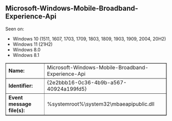 ## Microsoft-Windows-Mobile-Broadband-Experience-Api

Seen on:
* Windows 10 (1511, 1607, 1703, 1709, 1803, 1809, 1903, 1909, 2004, 20H2)
* Windows 11 (21H2)
* Windows 8.0
* Windows 8.1

<table border="1" class="docutils">
  <tbody>
    <tr>
      <td><b>Name:</b></td>
      <td>Microsoft-Windows-Mobile-Broadband-Experience-Api</td>
    </tr>
    <tr>
      <td><b>Identifier:</b></td>
      <td>{2e2bbb16-0c36-4b9b-a567-40924a199fd5}</td>
    </tr>
    <tr>
      <td><b>Event message file(s):</b></td>
      <td>%systemroot%\system32\mbaeapipublic.dll</td>
    </tr>
  </tbody>
</table>

&nbsp;

